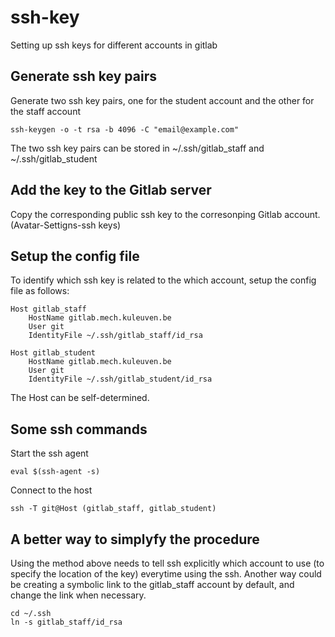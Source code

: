 # ssh-key
Setting up ssh keys for different accounts in gitlab


## Generate ssh key pairs
Generate two ssh key pairs, one for the student account and the other for the staff account

```
ssh-keygen -o -t rsa -b 4096 -C "email@example.com"
```
The two ssh key pairs can be stored in ~/.ssh/gitlab_staff and ~/.ssh/gitlab_student

## Add the key to the Gitlab server

Copy the corresponding public ssh key to the corresonping Gitlab account. (Avatar-Settigns-ssh keys)

## Setup the config file

To identify which ssh key is related to the which account, setup the config file as follows:

```
Host gitlab_staff
    HostName gitlab.mech.kuleuven.be
    User git
    IdentityFile ~/.ssh/gitlab_staff/id_rsa

Host gitlab_student
    HostName gitlab.mech.kuleuven.be
    User git
    IdentityFile ~/.ssh/gitlab_student/id_rsa
```

The Host can be self-determined.

## Some ssh commands
Start the ssh agent
```
eval $(ssh-agent -s)
```

Connect to the host
```
ssh -T git@Host (gitlab_staff, gitlab_student)
```

## A better way to simplyfy the procedure
Using the method above needs to tell ssh explicitly which account to use (to specify the location of the key) everytime using the ssh. Another way could be creating a symbolic link to the gitlab_staff account by default, and change the link when necessary.

```
cd ~/.ssh
ln -s gitlab_staff/id_rsa
```

